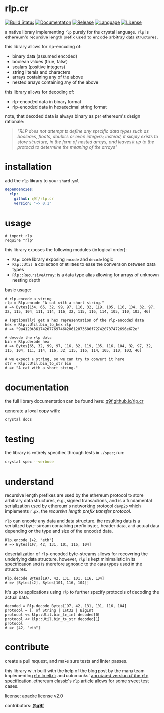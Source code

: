 # rlp.cr

[![Build Status](https://img.shields.io/github/workflow/status/q9f/rlp.cr/Nightly)](https://github.com/q9f/rlp.cr/actions)
[![Documentation](https://img.shields.io/badge/docs-html-black)](https://q9f.github.io/rlp.cr/)
[![Release](https://img.shields.io/github/v/release/q9f/rlp.cr?include_prereleases&color=black)](https://github.com/q9f/rlp.cr/releases/latest)
[![Language](https://img.shields.io/github/languages/top/q9f/rlp.cr?color=black)](https://github.com/q9f/rlp.cr/search?l=crystal)
[![License](https://img.shields.io/github/license/q9f/rlp.cr.svg?color=black)](LICENSE)

a native library implementing `rlp` purely for the crystal language. `rlp` is ethereum's recursive length prefix used to encode arbitray data structures.

this library allows for rlp-encoding of:
* binary data (assumed encoded)
* boolean values (true, false)
* scalars (positive integers)
* string literals and characters
* arrays containing any of the above
* nested arrays containing any of the above

this library allows for decoding of:
* rlp-encoded data in binary format
* rlp-encoded data in hexadecimal string format

note, that decoded data is always binary as per ethereum's design rationale:

> _"RLP does not attempt to define any specific data types such as booleans, floats, doubles or even integers; instead, it simply exists to store structure, in the form of nested arrays, and leaves it up to the protocol to determine the meaning of the arrays"_

# installation

add the `rlp` library to your `shard.yml`

```yaml
dependencies:
  rlp:
    github: q9f/rlp.cr
    version: "~> 0.1"
```

# usage

```crystal
# import rlp
require "rlp"
```

this library exposes the following modules (in logical order):

* `Rlp`: core library exposing `encode` and `decode` logic
* `Rlp::Util`: a collection of utilities to ease the conversion between data types
* `Rlp::RecursiveArray`: is a data type alias allowing for arrays of unknown nesting depth

basic usage:

```crystal
# rlp-encode a string
rlp = Rlp.encode "A cat with a short string."
# => Bytes[154, 65, 32, 99, 97, 116, 32, 119, 105, 116, 104, 32, 97, 32, 115, 104, 111, 114, 116, 32, 115, 116, 114, 105, 110, 103, 46]

# (optionally) get a hex representation of the rlp-encoded data
hex = Rlp::Util.bin_to_hex rlp
# => "9a4120636174207769746820612073686f727420737472696e672e"

# decode the rlp data
bin = Rlp.decode hex
# => Bytes[65, 32, 99, 97, 116, 32, 119, 105, 116, 104, 32, 97, 32, 115, 104, 111, 114, 116, 32, 115, 116, 114, 105, 110, 103, 46]

# we expect a string, so we can try to convert it here
str = Rlp::Util.bin_to_str bin
# => "A cat with a short string."
```

# documentation

the full library documentation can be found here: [q9f.github.io/rlp.cr](https://q9f.github.io/rlp.cr/)

generate a local copy with:

```
crystal docs
```

# testing

the library is entirely specified through tests in `./spec`; run:

```bash
crystal spec --verbose
```

# understand

recursive length prefixes are used by the ethereum protocol to store arbitrary data structures, e.g., signed transactions, and is a fundamental serialization used by ethereum's networking protocol `devp2p` which implements `rlpx`, the _recursive length prefix transfer protocol_.

`rlp` can encode any data and data structure. the resulting data is a serialized byte-stream containing prefix bytes, header data, and actual data depending on the type and size of the encoded data.

```crystal
Rlp.encode [42, "eth"]
# => Bytes[197, 42, 131, 101, 116, 104]
```

deserialization of `rlp`-encoded byte-streams allows for recovering the underlying data structure. however, `rlp` is kept minimalistic in its specification and is therefore agnostic to the data types used in the structures.

```crystal
Rlp.decode Bytes[197, 42, 131, 101, 116, 104]
# => [Bytes[42], Bytes[101, 116, 104]]
```

It's up to applications using `rlp` to further specify protocols of decoding the actual data.

```crystal
decoded = Rlp.decode Bytes[197, 42, 131, 101, 116, 104]
protocol = [] of String | Int32 | BigInt
protocol << Rlp::Util.bin_to_int decoded[0]
protocol << Rlp::Util.bin_to_str decoded[1]
protocol
# => [42, "eth"]
```

# contribute

create a pull request, and make sure tests and linter passes.

this library with built with the help of the blog post by the mana team implementing [`rlp` in elixir](https://www.badykov.com/elixir/2018/05/06/rlp/) and coinmonks' [annotated version of the `rlp` specification](https://medium.com/coinmonks/data-structure-in-ethereum-episode-1-recursive-length-prefix-rlp-encoding-decoding-d1016832f919). ethereum classic's [`rlp` article](https://ethereumclassic.org/blog/2018-03-19-rlp/) allows for some sweet test cases.

license: apache license v2.0

contributors: [**@q9f**](https://github.com/q9f/)
